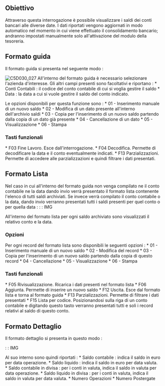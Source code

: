 ## Obiettivo
Attraverso questa interrogazione è possibile visualizzare i saldi dei conti bancari alle diverse date.
I dati riportati vengono aggiornati in modo automatico nel momento in cui viene effettuato il consolidamento bancario; andranno impostati manualmente solo all'attivazione  del modulo della tesoreria.

## Formato guida
Il formato guida si presenta nel seguente modo : 

![C5D030_027](https://doc.smeup.com/immagini/MBDOC_OGG-P_D5CO01G/C5D030_027.png)
All'interno del formato guida è necessario selezionare l'azienda d'interesse. Gli altri campi presenti sono facoltativi e riportano : 
 \* Conti Contabili :  il codice del conto contabile di cui si voglia gestire il saldo
 \* Data :  la data a cui si vuole gestire il saldo del conto indicato.

Le opzioni disponibili per questa funzione sono : 
 \* 01 - Inserimento manuale di un nuovo saldo
 \* 02 - Modifica di un dato presente all'interno dell'archivio saldi
 \* 03 - Copia per l'inserimento di un nuovo saldo partendo dalla copia di un dato già presente
 \* 04 - Cancellazione di un dato
 \* 05 - Visualizzazione
 \* 06 - Stampa

### Tasti funzionali
 \* F03 Fine Lavoro. Esce dall'interrogazione.
 \* F04 Decodifica. Permette di decodificare la data e il conto eventualmente indicati.
 \* F13 Parzializzazioni. Permette di accedere alle parzializzazioni e quindi filtrare i dati presentati.

## Formato Lista

Nel caso in cui all'interno del formato guida non venga compilato ne il conto contabile ne la data dando invio verrà presentato il formato lista contenente l'elenco di tutti saldi archiviati. Se invece verrà compilato il conto contabile o la data, dando invio verranno presentati tutti i saldi presenti per quel conto o per quella data : 
 :  : IMG

All'interno del formato lista per ogni saldo archiviato sono visualizzati il relativo conto e la data.

### Opzioni

Per ogni record del formato lista sono disponibili le seguenti opzioni : 
 \* 01 - Inserimento manuale di un nuovo saldo
 \* 02 - Modifica del record
 \* 03 - Copia per l'inserimento di un nuovo saldo partendo dalla copia di questo record
 \* 04 - Cancellazione
 \* 05 - Visualizzazione
 \* 06 - Stampa

### Tasti funzionali

 \* F05 Rivisualizzazione. Ricarica i dati presenti nel formato lista
 \* F06 Aggiunta. Permette di inserire un nuovo saldo
 \* F12 Uscita. Esce dal formato lista e torna al formato guida
 \* F13 Parzializzazioni. Permette di filtrare i dati presentati
 \* F15 Lista per codice. Posizionandosi sulla riga di un conto contabile e digitando questo tasto verranno presentati tutti e soli i record relativi al saldo di questo conto.

## Formato Dettaglio
Il formato dettaglio si presenta in questo modo : 

 :  : IMG

Al suo interno sono quindi riportati : 
 \* Saldo contabile :  indica il saldo in euro per data operazione.
 \* Saldo liquido :  indica il saldo in euro per data valuta.
 \* Saldo contabile in divisa :  per i conti in valuta, indica il saldo in valuta per data operazione.
 \* Saldo liquido in divisa :  per i conti in valuta, indica il saldo in valuta per data valuta.
 \* Numero Operazioni
 \* Numero Postergate
